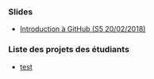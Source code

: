 
### Slides

- [Introduction à GitHub (S5 20/02/2018)](https://are-dynamic-2018.github.io/slides/slides-s5.pdf)


### Liste des projets des étudiants

- [test](https://are00dynamic-2018.github.io/test/)

